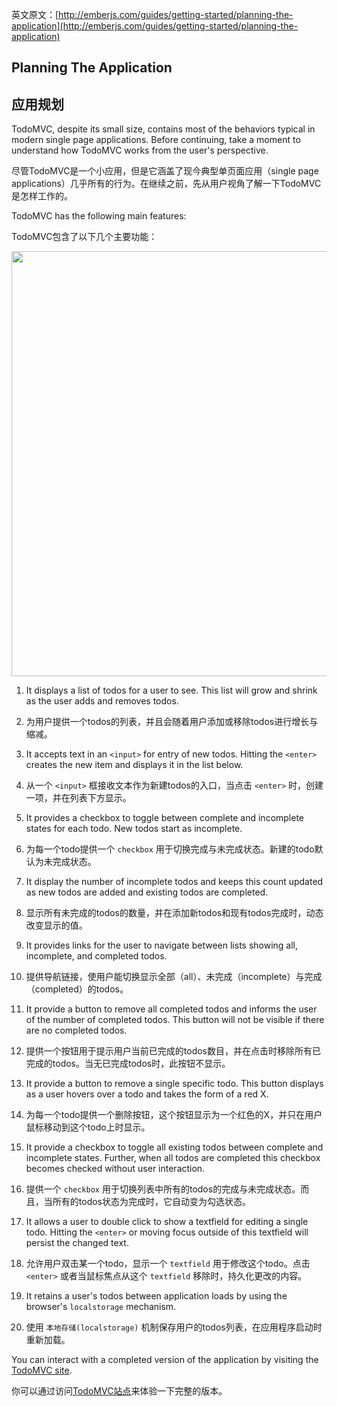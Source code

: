 英文原文：[http://emberjs.com/guides/getting-started/planning-the-application](http://emberjs.com/guides/getting-started/planning-the-application)

## Planning The Application

## 应用规划

TodoMVC, despite its small size, contains most of the behaviors typical in modern single page applications. Before continuing, take a moment to understand how TodoMVC works from the user's perspective.

尽管TodoMVC是一个小应用，但是它涵盖了现今典型单页面应用（single page applications）几乎所有的行为。在继续之前，先从用户视角了解一下TodoMVC是怎样工作的。

TodoMVC has the following main features:

TodoMVC包含了以下几个主要功能：

<img src="/guides/getting-started/images/todo-mvc.png" width="680">

  1. It displays a list of todos for a user to see. This list will grow and shrink as the user adds and removes todos.

  1. 为用户提供一个todos的列表，并且会随着用户添加或移除todos进行增长与缩减。

  1. It accepts text in an `<input>` for entry of new todos. Hitting the `<enter>` creates the new item and displays it in the list below.

  1. 从一个 `<input>` 框接收文本作为新建todos的入口，当点击 `<enter>` 时，创建一项，并在列表下方显示。

  1. It provides a checkbox to toggle between complete and incomplete states for each todo. New todos start as incomplete.

  1. 为每一个todo提供一个 `checkbox` 用于切换完成与未完成状态。新建的todo默认为未完成状态。

  1. It display the number of incomplete todos and keeps this count updated as new todos are added and existing todos are completed.

  1. 显示所有未完成的todos的数量，并在添加新todos和现有todos完成时，动态改变显示的值。

  1. It provides links for the user to navigate between lists showing all, incomplete, and completed todos.

  1. 提供导航链接，使用户能切换显示全部（all）、未完成（incomplete）与完成（completed）的todos。

  1. It provide a button to remove all completed todos and informs the user of the number of completed todos. This button will not be visible if there are no completed todos.

  1. 提供一个按钮用于提示用户当前已完成的todos数目，并在点击时移除所有已完成的todos。当无已完成todos时，此按钮不显示。

  1. It provide a button to remove a single specific todo. This button displays as a user hovers over a todo and takes the form of a red X.

  1. 为每一个todo提供一个删除按钮，这个按钮显示为一个红色的X，并只在用户鼠标移动到这个todo上时显示。

  1. It provide a checkbox to toggle all existing todos between complete and incomplete states. Further, when all todos are completed this checkbox becomes checked without user interaction.

  1. 提供一个 `checkbox` 用于切换列表中所有的todos的完成与未完成状态。而且，当所有的todos状态为完成时，它自动变为勾选状态。

  1. It allows a user to double click to show a textfield for editing a single todo. Hitting the `<enter>` or moving focus outside of this textfield will persist the changed text.

  1. 允许用户双击某一个todo，显示一个 `textfield` 用于修改这个todo。点击 `<enter>` 或者当鼠标焦点从这个 `textfield` 移除时，持久化更改的内容。

  1. It retains a user's todos between application loads by using the browser's `localstorage` mechanism.

  1. 使用 `本地存储(localstorage)` 机制保存用户的todos列表，在应用程序启动时重新加载。

You can interact with a completed version of the application by visiting the [TodoMVC site](http://todomvc.com/architecture-examples/emberjs/).

你可以通过访问[TodoMVC站点](http://todomvc.com/architecture-examples/emberjs/)来体验一下完整的版本。
